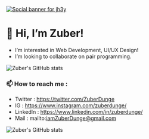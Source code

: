 [![Social banner for jh3y](https://miro.medium.com/max/960/1*06f6VMGAqEQoLQw8uzgPoA.gif)](https://zuberdunge.netlify.app)

# 👋 Hi, I’m Zuber!
- I’m interested in Web Development, UI/UX Design!
- I’m looking to collaborate on pair programming.

![Zuber's GitHub stats](https://github-readme-stats.vercel.app/api?username=ZuberDunge&hide=stars&show_icons=true&theme=radical)


### 📫 How to reach me : 
- Twitter : https://twitter.com/ZuberDunge
- IG : https://www.instagram.com/zuberdunge/
- LinkedIn : https://www.linkedin.com/in/zuberdunge/
- Mail : mailto:iamZuberDunge@gmail.com



![Zuber's GitHub stats](https://github-readme-stats.vercel.app/api/top-langs/?username=ZuberDunge&layout=compact&theme=radical)



<!---
ZuberDunge/ZuberDunge is a ✨ special ✨ repository because its `README.md` (this file) appears on your GitHub profile.
You can click the Preview link to take a look at your changes.
--->
